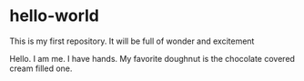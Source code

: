 # hello-world
This is my first repository. It will be full of wonder and excitement

Hello. I am me. I have hands. My favorite doughnut is the chocolate covered cream filled one.
